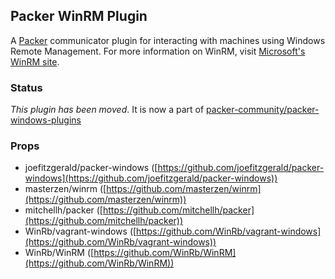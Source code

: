 ## Packer WinRM Plugin

A [Packer](http://www.packer.io/) communicator plugin for interacting with machines using Windows Remote Management. For more information on WinRM, visit [Microsoft's WinRM site](http://msdn.microsoft.com/en-us/library/aa384426\(v=VS.85\).aspx).

### Status

*This plugin has been moved*. It is now a part of [packer-community/packer-windows-plugins](https://github.com/packer-community/packer-windows-plugins)

### Props

- joefitzgerald/packer-windows ([https://github.com/joefitzgerald/packer-windows](https://github.com/joefitzgerald/packer-windows))
- masterzen/winrm ([https://github.com/masterzen/winrm](https://github.com/masterzen/winrm))
- mitchellh/packer ([https://github.com/mitchellh/packer](https://github.com/mitchellh/packer))
- WinRb/vagrant-windows ([https://github.com/WinRb/vagrant-windows](https://github.com/WinRb/vagrant-windows))
- WinRb/WinRM ([https://github.com/WinRb/WinRM](https://github.com/WinRb/WinRM))
 
